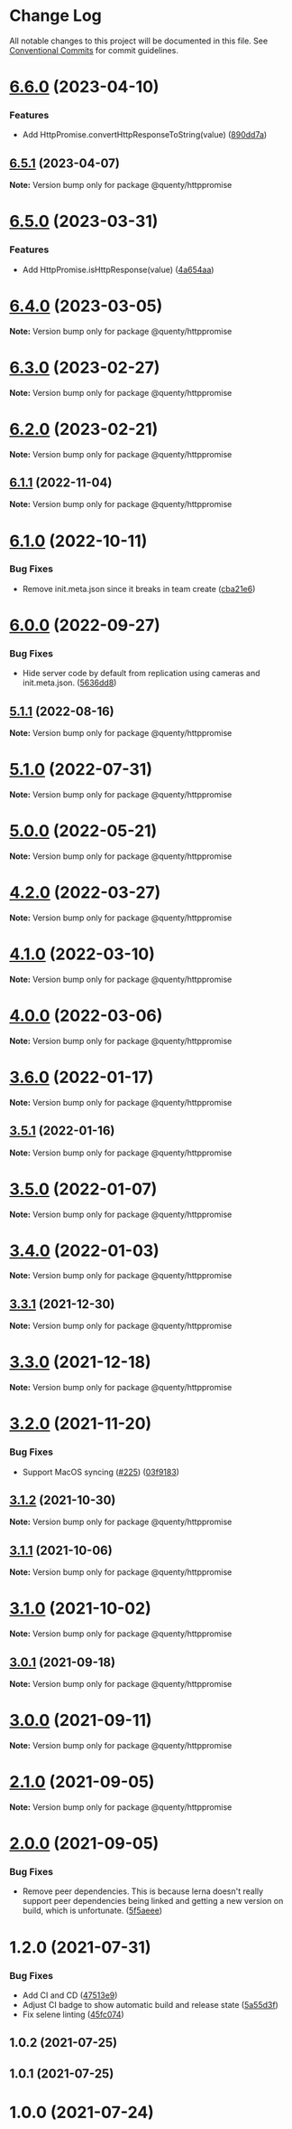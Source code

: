 # Change Log

All notable changes to this project will be documented in this file.
See [Conventional Commits](https://conventionalcommits.org) for commit guidelines.

# [6.6.0](https://github.com/Quenty/NevermoreEngine/compare/@quenty/httppromise@6.5.1...@quenty/httppromise@6.6.0) (2023-04-10)


### Features

* Add HttpPromise.convertHttpResponseToString(value) ([890dd7a](https://github.com/Quenty/NevermoreEngine/commit/890dd7ae6b556ccdfae8b2954d768946e14d4802))





## [6.5.1](https://github.com/Quenty/NevermoreEngine/compare/@quenty/httppromise@6.5.0...@quenty/httppromise@6.5.1) (2023-04-07)

**Note:** Version bump only for package @quenty/httppromise





# [6.5.0](https://github.com/Quenty/NevermoreEngine/compare/@quenty/httppromise@6.4.0...@quenty/httppromise@6.5.0) (2023-03-31)


### Features

* Add HttpPromise.isHttpResponse(value) ([4a654aa](https://github.com/Quenty/NevermoreEngine/commit/4a654aac55937205d4636138980d2df9094440e5))





# [6.4.0](https://github.com/Quenty/NevermoreEngine/compare/@quenty/httppromise@6.3.0...@quenty/httppromise@6.4.0) (2023-03-05)

**Note:** Version bump only for package @quenty/httppromise





# [6.3.0](https://github.com/Quenty/NevermoreEngine/compare/@quenty/httppromise@6.2.0...@quenty/httppromise@6.3.0) (2023-02-27)

**Note:** Version bump only for package @quenty/httppromise





# [6.2.0](https://github.com/Quenty/NevermoreEngine/compare/@quenty/httppromise@6.1.1...@quenty/httppromise@6.2.0) (2023-02-21)

**Note:** Version bump only for package @quenty/httppromise





## [6.1.1](https://github.com/Quenty/NevermoreEngine/compare/@quenty/httppromise@6.1.0...@quenty/httppromise@6.1.1) (2022-11-04)

**Note:** Version bump only for package @quenty/httppromise





# [6.1.0](https://github.com/Quenty/NevermoreEngine/compare/@quenty/httppromise@6.0.0...@quenty/httppromise@6.1.0) (2022-10-11)


### Bug Fixes

* Remove init.meta.json since it breaks in team create ([cba21e6](https://github.com/Quenty/NevermoreEngine/commit/cba21e602b50ea3799044eae9cb690d1cd9c88ec))





# [6.0.0](https://github.com/Quenty/NevermoreEngine/compare/@quenty/httppromise@5.1.1...@quenty/httppromise@6.0.0) (2022-09-27)


### Bug Fixes

* Hide server code by default from replication using cameras and init.meta.json. ([5636dd8](https://github.com/Quenty/NevermoreEngine/commit/5636dd8cafe68db4571ed214a82b84698f2f74c0))





## [5.1.1](https://github.com/Quenty/NevermoreEngine/compare/@quenty/httppromise@5.1.0...@quenty/httppromise@5.1.1) (2022-08-16)

**Note:** Version bump only for package @quenty/httppromise





# [5.1.0](https://github.com/Quenty/NevermoreEngine/compare/@quenty/httppromise@5.0.0...@quenty/httppromise@5.1.0) (2022-07-31)

**Note:** Version bump only for package @quenty/httppromise





# [5.0.0](https://github.com/Quenty/NevermoreEngine/compare/@quenty/httppromise@4.2.0...@quenty/httppromise@5.0.0) (2022-05-21)

**Note:** Version bump only for package @quenty/httppromise





# [4.2.0](https://github.com/Quenty/NevermoreEngine/compare/@quenty/httppromise@4.1.0...@quenty/httppromise@4.2.0) (2022-03-27)

**Note:** Version bump only for package @quenty/httppromise





# [4.1.0](https://github.com/Quenty/NevermoreEngine/compare/@quenty/httppromise@4.0.0...@quenty/httppromise@4.1.0) (2022-03-10)

**Note:** Version bump only for package @quenty/httppromise





# [4.0.0](https://github.com/Quenty/NevermoreEngine/compare/@quenty/httppromise@3.6.0...@quenty/httppromise@4.0.0) (2022-03-06)

**Note:** Version bump only for package @quenty/httppromise





# [3.6.0](https://github.com/Quenty/NevermoreEngine/compare/@quenty/httppromise@3.5.1...@quenty/httppromise@3.6.0) (2022-01-17)

**Note:** Version bump only for package @quenty/httppromise





## [3.5.1](https://github.com/Quenty/NevermoreEngine/compare/@quenty/httppromise@3.5.0...@quenty/httppromise@3.5.1) (2022-01-16)

**Note:** Version bump only for package @quenty/httppromise





# [3.5.0](https://github.com/Quenty/NevermoreEngine/compare/@quenty/httppromise@3.4.0...@quenty/httppromise@3.5.0) (2022-01-07)

**Note:** Version bump only for package @quenty/httppromise





# [3.4.0](https://github.com/Quenty/NevermoreEngine/compare/@quenty/httppromise@3.3.1...@quenty/httppromise@3.4.0) (2022-01-03)

**Note:** Version bump only for package @quenty/httppromise





## [3.3.1](https://github.com/Quenty/NevermoreEngine/compare/@quenty/httppromise@3.3.0...@quenty/httppromise@3.3.1) (2021-12-30)

**Note:** Version bump only for package @quenty/httppromise





# [3.3.0](https://github.com/Quenty/NevermoreEngine/compare/@quenty/httppromise@3.2.0...@quenty/httppromise@3.3.0) (2021-12-18)

**Note:** Version bump only for package @quenty/httppromise





# [3.2.0](https://github.com/Quenty/NevermoreEngine/compare/@quenty/httppromise@3.1.2...@quenty/httppromise@3.2.0) (2021-11-20)


### Bug Fixes

* Support MacOS syncing ([#225](https://github.com/Quenty/NevermoreEngine/issues/225)) ([03f9183](https://github.com/Quenty/NevermoreEngine/commit/03f918392c6a5bdd33f8a17c38de371d1e06c67a))





## [3.1.2](https://github.com/Quenty/NevermoreEngine/compare/@quenty/httppromise@3.1.1...@quenty/httppromise@3.1.2) (2021-10-30)

**Note:** Version bump only for package @quenty/httppromise





## [3.1.1](https://github.com/Quenty/NevermoreEngine/compare/@quenty/httppromise@3.1.0...@quenty/httppromise@3.1.1) (2021-10-06)

**Note:** Version bump only for package @quenty/httppromise





# [3.1.0](https://github.com/Quenty/NevermoreEngine/compare/@quenty/httppromise@3.0.1...@quenty/httppromise@3.1.0) (2021-10-02)

**Note:** Version bump only for package @quenty/httppromise





## [3.0.1](https://github.com/Quenty/NevermoreEngine/compare/@quenty/httppromise@3.0.0...@quenty/httppromise@3.0.1) (2021-09-18)

**Note:** Version bump only for package @quenty/httppromise





# [3.0.0](https://github.com/Quenty/NevermoreEngine/compare/@quenty/httppromise@2.1.0...@quenty/httppromise@3.0.0) (2021-09-11)

**Note:** Version bump only for package @quenty/httppromise





# [2.1.0](https://github.com/Quenty/NevermoreEngine/compare/@quenty/httppromise@2.0.0...@quenty/httppromise@2.1.0) (2021-09-05)

**Note:** Version bump only for package @quenty/httppromise





# [2.0.0](https://github.com/Quenty/NevermoreEngine/compare/@quenty/httppromise@1.2.0...@quenty/httppromise@2.0.0) (2021-09-05)


### Bug Fixes

* Remove peer dependencies. This is because lerna doesn't really support peer dependencies being linked and getting a new version on build, which is unfortunate. ([5f5aeee](https://github.com/Quenty/NevermoreEngine/commit/5f5aeeea8de9975435309e53679f0ef7064f9dd0))





# 1.2.0 (2021-07-31)


### Bug Fixes

* Add CI and CD ([47513e9](https://github.com/Quenty/NevermoreEngine/commit/47513e9b568162707534af132396dd8756947dd3))
* Adjust CI badge to show automatic build and release state ([5a55d3f](https://github.com/Quenty/NevermoreEngine/commit/5a55d3f19bf8d66a760d67da9b56ed47fab74656))
* Fix selene linting ([45fc074](https://github.com/Quenty/NevermoreEngine/commit/45fc07489ee59127ac6582689f19a0e87c1e5b5a))



## 1.0.2 (2021-07-25)



## 1.0.1 (2021-07-25)



# 1.0.0 (2021-07-24)
